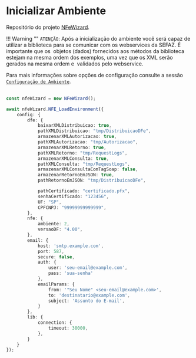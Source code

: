 # Inicializar Ambiente

Repositório do projeto [NFeWizard](https://github.com/nfewizard).

!!! Warning ""
    `ATENÇÃO`: Após a inicialização do ambiente você será capaz de utilizar a biblioteca para se comunicar com os webservices da SEFAZ.
    É importante que os &nbsp;objetos (dados) fornecidos aos métodos da biblioteca estejam na mesma ordem dos exemplos, uma vez que os XML serão gerados na mesma ordem e &nbsp;validados pelo webservice.
<br>

Para mais informações sobre opções de configuração consulte a sessão [`Configuração de Ambiente`](configuracaoDeAmbiente.md).
<br><br>

```typescript title="NFE_LoadEnvironment" linenums="1"
const nfeWizard = new NFeWizard();

await nfeWizard.NFE_LoadEnvironment({
    config: {
        dfe: {
            baixarXMLDistribuicao: true,
            pathXMLDistribuicao: "tmp/DistribuicaoDFe",
            armazenarXMLAutorizacao: true,
            pathXMLAutorizacao: "tmp/Autorizacao",
            armazenarXMLRetorno: true,
            pathXMLRetorno: "tmp/RequestLogs",
            armazenarXMLConsulta: true,
            pathXMLConsulta: "tmp/RequestLogs",
            armazenarXMLConsultaComTagSoap: false,
            armazenarRetornoEmJSON: true,
            pathRetornoEmJSON: "tmp/DistribuicaoDFe",

            pathCertificado: "certificado.pfx",
            senhaCertificado: "123456",
            UF: "SP",
            CPFCNPJ: "99999999999999",
        },
        nfe: {
            ambiente: 2,
            versaoDF: "4.00",
        },
        email: {
            host: 'smtp.example.com',
            port: 587,
            secure: false,
            auth: {
                user: 'seu-email@example.com',
                pass: 'sua-senha'
            },
            emailParams: {
                from: '"Seu Nome" <seu-email@example.com>',
                to: 'destinatario@example.com',
                subject: 'Assunto do E-mail',
            }
        },
        lib: {
            connection: {
                timeout: 30000,
            },
        }
    }
});
```